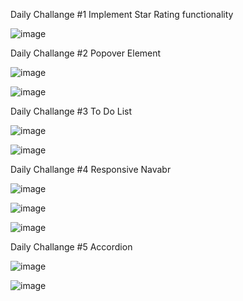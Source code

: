 Daily Challange #1 Implement Star Rating functionality


![image](https://github.com/Anish-Parkhi/react_daily_ldn/assets/93964690/1099a8f3-0494-4f21-a772-e266e9ac610b)

Daily Challange #2 Popover Element


![image](https://github.com/Anish-Parkhi/react_daily_ldn/assets/93964690/99d65752-461e-445a-998d-38cce5e77b11)


![image](https://github.com/Anish-Parkhi/react_daily_ldn/assets/93964690/5ba3fcbc-ad1b-48ed-b1f6-987b1614b8af)

Daily Challange #3 To Do List

![image](https://github.com/Anish-Parkhi/react_daily_ldn/assets/93964690/2507d3d2-f322-4a46-88a7-0d6c4706a00b)

![image](https://github.com/Anish-Parkhi/react_daily_ldn/assets/93964690/73908c5d-2b00-443d-acac-9c7d7352723e)

Daily Challange #4 Responsive Navabr

![image](https://github.com/Anish-Parkhi/react_daily_ldn/assets/93964690/ae348ba9-a7c9-4ab8-8472-2018bed9dc15)


![image](https://github.com/Anish-Parkhi/react_daily_ldn/assets/93964690/9b38b34f-e7ca-4c37-b4c9-3ab9e7abfeba)


![image](https://github.com/Anish-Parkhi/react_daily_ldn/assets/93964690/72b0e13b-55a5-4cb3-b092-144085347b33)


Daily Challange #5 Accordion

![image](https://github.com/Anish-Parkhi/react_daily_ldn/assets/93964690/2664c85d-889a-45ce-8c72-7a2dff832f1c)

![image](https://github.com/Anish-Parkhi/react_daily_ldn/assets/93964690/9caaad00-9464-4897-869b-f82d9aa4b53d)



